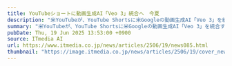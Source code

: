 ```yaml
---
title: YouTubeショートに動画生成AI「Veo 3」統合へ　今夏
description: "米YouTubeが、YouTube Shortsに米Googleの動画生成AI「Veo 3」を統合すると発表した。"
summary: "米YouTubeが、YouTube Shortsに米Googleの動画生成AI「Veo 3」を統合すると発表した。"
pubDate: Thu, 19 Jun 2025 13:53:00 +0900
source: ITmedia AI
url: https://www.itmedia.co.jp/news/articles/2506/19/news085.html
thumbnail: "https://image.itmedia.co.jp/news/articles/2506/19/cover_news085.jpg"
---
```


